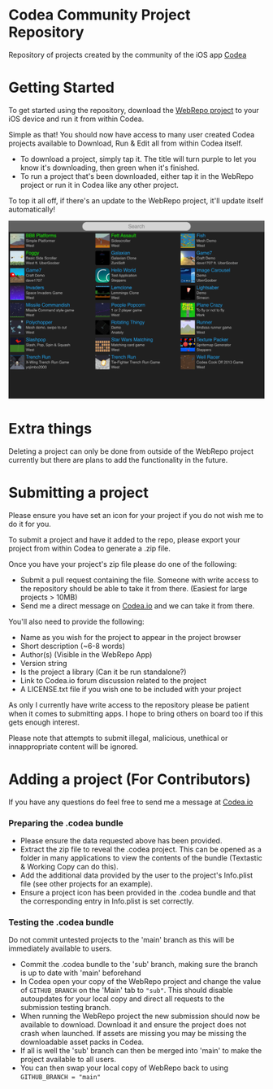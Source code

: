 # Codea Community Project Repository
Repository of projects created by the community of the iOS app [Codea](https://codea.io)

# Getting Started
To get started using the repository, download the [WebRepo project](https://github.com/steppers/codea-community-repo/releases) to your iOS device and run it from within Codea.

Simple as that! You should now have access to many user created Codea projects available to Download, Run & Edit all from within Codea itself.

- To download a project, simply tap it. The title will turn purple to let you know it's downloading, then green when it's finished.
- To run a project that's been downloaded, either tap it in the WebRepo project or run it in Codea like any other project.

To top it all off, if there's an update to the WebRepo project, it'll update itself automatically!

![iPad](https://github.com/steppers/codea-community-repo/raw/main/screenshots/1.0_ipad.jpg)

# Extra things
Deleting a project can only be done from outside of the WebRepo project currently but there are plans to add the functionality in the future.

# Submitting a project
Please ensure you have set an icon for your project if you do not wish me to do it for you.

To submit a project and have it added to the repo, please export your project from within Codea to generate a .zip file.

Once you have your project's zip file please do one of the following:
 - Submit a pull request containing the file. Someone with write access to the repository should be able to take it from there. (Easiest for large projects > 10MB)
 - Send me a direct message on [Codea.io](https://codea.io/talk/profile/36722/Steppers) and we can take it from there.

You'll also need to provide the following:
 - Name as you wish for the project to appear in the project browser
 - Short description (~6-8 words)
 - Author(s) (Visible in the WebRepo App)
 - Version string
 - Is the project a library (Can it be run standalone?)
 - Link to Codea.io forum discussion related to the project
 - A LICENSE.txt file if you wish one to be included with your project

As only I currently have write access to the repository please be patient when it comes to submitting apps. I hope to bring others on board too if this gets enough interest.

Please note that attempts to submit illegal, malicious, unethical or innappropriate content will be ignored.


# Adding a project (For Contributors)
If you have any questions do feel free to send me a message at [Codea.io](https://codea.io/talk/messages/inbox)

### Preparing the .codea bundle
- Please ensure the data requested above has been provided.
- Extract the zip file to reveal the .codea project. This can be opened as a folder in many applications to view the contents of the bundle (Textastic & Working Copy can do this).
- Add the additional data provided by the user to the project's Info.plist file (see other projects for an example).
- Ensure a project icon has been provided in the .codea bundle and that the corresponding entry in Info.plist is set correctly.

### Testing the .codea bundle
Do not commit untested projects to the 'main' branch as this will be immediately available to users.
- Commit the .codea bundle to the 'sub' branch, making sure the branch is up to date with 'main' beforehand
- In Codea open your copy of the WebRepo project and change the value of `GITHUB_BRANCH` on the 'Main' tab to `"sub"`. This should disable autoupdates for your local copy and direct all requests to the submission testing branch.
- When running the WebRepo project the new submission should now be available to download. Download it and ensure the project does not crash when launched. If assets are missing you may be missing the downloadable asset packs in Codea.
- If all is well the 'sub' branch can then be merged into 'main' to make the project available to all users.
- You can then swap your local copy of WebRepo back to using `GITHUB_BRANCH = "main"`
